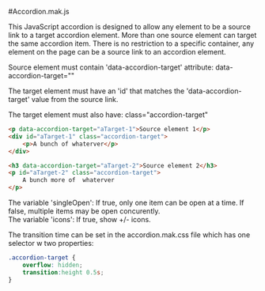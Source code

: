 #Accordion.mak.js

This JavaScript accordion is designed to allow any element to be a source link to a target accordion element. More than one source element can target the same accordion item. There is no restriction to a specific container, any element on the page can be a source link to an accordion element.

Source element must contain 'data-accordion-target' attribute:
data-accordion-target="<id-of-target-element>" 

The target element must have an 'id' that matches the 'data-accordion-target' value from the source link.

The target element must also have:   class="accordion-target"

```html
<p data-accordion-target="aTarget-1">Source element 1</p>
<div id="aTarget-1" class="accordion-target">
	<p>A bunch of whaterver</p>
</div>

<h3 data-accordion-target="aTarget-2">Source element 2</h3>
<p id="aTarget-2" class="accordion-target">
	A bunch more of  whaterver
</p>
```

The variable 'singleOpen': If true, only one item can be open at a time. If false, multiple items may be open concurently.  
The variable 'icons': If true, show +/- icons.

The transition time can be set in the accordion.mak.css file which has one selector w two properties:

```css
.accordion-target { 
    overflow: hidden;
    transition:height 0.5s;
}
```



